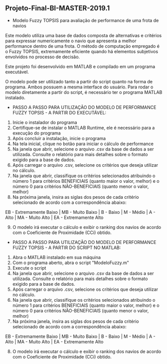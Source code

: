 ## Projeto-Final-BI-MASTER-2019.1 ##

* Modelo Fuzzy TOPSIS para avaliação de performance de uma frota de navios


Este modelo utiliza uma base de dados composta de alternativas e critérios para expressar numericamente o navio que apresenta a melhor performance dentro de uma frota.
O método de computação empregado é o Fuzzy TOPSIS, extremamente eficiente quando há elementos subjetivos envolvidos no processo de decisão.

Este projeto foi desenvolvido em MATLAB e compilado em um programa executável.

O modelo pode ser utilizado tanto a partir do script quanto na forma de programa. Ambos possuem a mesma interface do usuário. 
Para rodar o modelo diretamente a partir do script, é necessário ter o programa MATLAB instalado.


- PASSO A PASSO PARA UTILIZAÇÃO DO MODELO DE PERFORMANCE FUZZY TOPSIS - A PARTIR DO EXECUTÁVEL:

1. Inicie o instalador do programa
2. Certifique-se de instalar o MATLAB Runtime, ele é necessário para a execução do programa
3. Após concluir a instalação, inicie o programa
4. Na tela inicial, clique no botão para iniciar o cálculo de performance
5. Na janela que abrir, selecione o arquivo .csv da base de dados a ser utilizada. Consulte o relatório para mais detalhes sobre o formato exigido para a base de dados.
6. Após carregar o arquivo .csv, selecione os critérios que deseja utilizar no cálculo.
7. Na janela que abrir, classifique os critérios selecionados atribuindo o número 1 para critérios BENEFICIAIS (quanto maior o valor, melhor) e o número 0 para critérios NÃO-BENEFICIAIS (quanto menor o valor, melhor)
8. Na próxima janela, insira as siglas dos pesos de cada critério selecionado de acordo com a correspondência abaixo:

EB - Extremamente Baixo | MB - Muito Baixo | B - Baixo | M - Médio | A - Alto | MA - Muito Alto | EA - Extremamente Alto

9. O modelo irá executar o cálculo e exibir o ranking dos navios de acordo com o Coeficiente de Proximidade (CCi) obtido.



- PASSO A PASSO PARA UTILIZAÇÃO DO MODELO DE PERFORMANCE FUZZY TOPSIS - A PARTIR DO SCRIPT NO MATLAB:

1. Abra o MATLAB instalado em sua máquina
2. Com o programa aberto, abra o script "ModeloFuzzy.m"
3. Execute o script
4. Na janela que abrir, selecione o arquivo .csv da base de dados a ser utilizada. Consulte o relatório para mais detalhes sobre o formato exigido para a base de dados.
5. Após carregar o arquivo .csv, selecione os critérios que deseja utilizar no cálculo.
6. Na janela que abrir, classifique os critérios selecionados atribuindo o número 1 para critérios BENEFICIAIS (quanto maior o valor, melhor) e o número 0 para critérios NÃO-BENEFICIAIS (quanto menor o valor, melhor)
7. Na próxima janela, insira as siglas dos pesos de cada critério selecionado de acordo com a correspondência abaixo:

EB - Extremamente Baixo | MB - Muito Baixo | B - Baixo | M - Médio | A - Alto | MA - Muito Alto | EA - Extremamente Alto

8. O modelo irá executar o cálculo e exibir o ranking dos navios de acordo com o Coeficiente de Proximidade (CCi) obtido.


